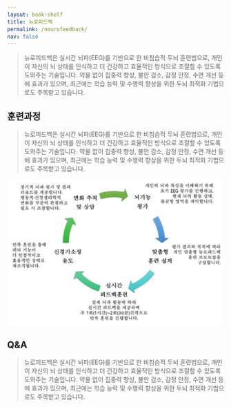 ```yaml
---
layout: book-shelf
title: 뉴로피드백
permalink: /neurofeedback/
nav: false
---
```


> 뉴로피드백은 실시간 뇌파(EEG)를 기반으로 한 비침습적 두뇌 훈련법으로, 개인이 자신의 뇌 상태를 인식하고 더 건강하고 효율적인 방식으로 조절할 수 있도록 도와주는 기술입니다. 
>약물 없이 집중력 향상, 불안 감소, 감정 안정, 수면 개선 등에 효과가 있으며, 
>최근에는 학습 능력 및 수행력 향상을 위한 두뇌 최적화 기법으로도 주목받고 있습니다.
>


## 훈련과정
> 뉴로피드백은 실시간 뇌파(EEG)를 기반으로 한 비침습적 두뇌 훈련법으로, 개인이 자신의 뇌 상태를 인식하고 더 건강하고 효율적인 방식으로 조절할 수 있도록 도와주는 기술입니다. 
>약물 없이 집중력 향상, 불안 감소, 감정 안정, 수면 개선 등에 효과가 있으며, 
>최근에는 학습 능력 및 수행력 향상을 위한 두뇌 최적화 기법으로도 주목받고 있습니다.
>

<img src="assets/img/NT_flow2.jpg" alt="뉴로피드백 훈련과정" width="500" height="auto">

## Q&A
> 뉴로피드백은 실시간 뇌파(EEG)를 기반으로 한 비침습적 두뇌 훈련법으로, 개인이 자신의 뇌 상태를 인식하고 더 건강하고 효율적인 방식으로 조절할 수 있도록 도와주는 기술입니다. 
>약물 없이 집중력 향상, 불안 감소, 감정 안정, 수면 개선 등에 효과가 있으며, 
>최근에는 학습 능력 및 수행력 향상을 위한 두뇌 최적화 기법으로도 주목받고 있습니다.
>